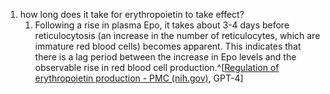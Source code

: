 1. how long does it take for erythropoietin to take effect?
	1. Following a rise in plasma Epo, it takes about 3-4 days before reticulocytosis (an increase in the number of reticulocytes, which are immature red blood cells) becomes apparent. This indicates that there is a lag period between the increase in Epo levels and the observable rise in red blood cell production.^[[Regulation of erythropoietin production - PMC (nih.gov)](https://www.ncbi.nlm.nih.gov/pmc/articles/PMC3082088/), GPT-4]